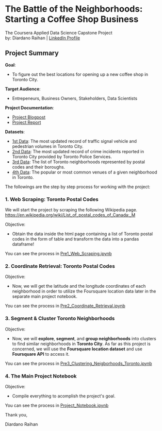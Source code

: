 # The Battle of the Neighborhoods: Starting a Coffee Shop Business
The Coursera Applied Data Science Capstone Project
<br>by: Diardano Raihan | [LinkedIn Profile](https://www.linkedin.com/in/diardanoraihan)

## Project Summary

__Goal__: 
- To figure out the best locations for opening up a new coffee shop in Toronto City.

__Target Audience__: 
- Entrepeneurs, Business Owners, Stakeholders, Data Scientists

__Project Documentation__:
- [Project Blogpost](https://towardsdatascience.com/the-battle-of-neighborhoods-starting-a-coffee-shop-business-47dd32ad2ce6)
- [Project Report](https://github.com/diardanoraihan/Coursera_Capstone/blob/main/document/Project_Report_The_Battle_of_Neighborhoods.pdf)

__Datasets__:
- [1st Data](https://tinyurl.com/vehicle-foot-traffic): The most updated record of traffic signal vehicle and pedestrian volumes in Toronto City. 
- [2nd Data](https://tinyurl.com/toronto-mci): The most updated record of crime incidents reported in Toronto City provided by Toronto Police Services.
- [3rd Data](https://tinyurl.com/toronto-postal-code): The list of Toronto neighborhoods represented by postal codes and their boroughs. 
- [4th Data](https://developer.foursquare.com/): The popular or most common venues of a given neighborhood in Toronto. 


The followings are the step by step process for working with the project:

### 1. Web Scraping: Toronto Postal Codes

We will start the project by scraping the following Wikipedia page.
https://en.wikipedia.org/wiki/List_of_postal_codes_of_Canada:_M

Objective:
- Obtain the data inside the html page containing a list of Toronto postal codes in the form of table and transform the data into a pandas dataframe!

You can see the process in [Pre1_Web_Scraping.ipynb](https://github.com/diardanoraihan/Coursera_Capstone/blob/main/Pre1_Web_Scraping.ipynb)


### 2. Coordinate Retrieval: Toronto Postal Codes

Objective:
- Now, we will get the latitude and the longitude coordinates of each neighborhood in order to utilize the Foursquare location data later in the separate main project notebook.

You can see the process in [Pre2_Coordinate_Retrieval.ipynb](https://github.com/diardanoraihan/Coursera_Capstone/blob/main/Pre2_Coordinate_Retrieval.ipynb)


### 3.  Segment & Cluster Toronto Neighborhoods

Objective:
- Now, we will __explore__, __segment__, and __group neighborhoods__ into clusters to find similar neighborhoods in __Toronto City__. As far as this project is concerned, we will use the __Foursquare location dataset__ and use __Foursquare API__ to access it.

You can see the process in [Pre3_Clustering_Neigborhoods_Toronto.ipynb](https://github.com/diardanoraihan/Coursera_Capstone/blob/main/Pre3_Clustering_Neigborhoods_Toronto.ipynb)

### 4. The Main Project Notebook

Objective: 
- Compile everything to acomplish the project's goal.

You can see the process in [Project_Notebook.ipynb](https://github.com/diardanoraihan/Coursera_Capstone/blob/main/Project_Notebook.ipynb)


Thank you,


Diardano Raihan
